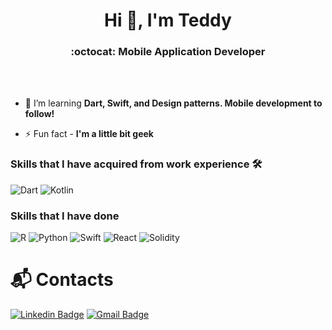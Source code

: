 
<h1 align="center">Hi 👋, I'm Teddy</h1>
<h3 align="center"> :octocat: Mobile Application Developer <br> </h3>



<!-- - 🔭 I’m currently working on - 
  * [Dusty Shoes Travel List](https://github.com/cmwilson21/dusty-shoes-client) - a travel bucketlist tracker.
  * [Hear All About It](https://github.com/cmwilson21/hear-all-about-it) - a news aggregator.
  * [Headlines Up](https://github.com/cmwilson21/headlines-up) - a game where you guess which headline was written by which news source. **Very early work in progress** -->

<!-- - ⌨️ Open Source Contributor. -->
<br></br>
- 🌱 I’m learning **Dart, Swift, and Design patterns. Mobile development to follow!**

- ⚡ Fun fact - **I'm a little bit geek**

### Skills that I have acquired from work experience 🛠
![Dart](https://img.shields.io/badge/Dart-0175C2.svg?&style=for-the-badge&logo=Dart&logoColor=white)
![Kotlin](https://img.shields.io/badge/Kotlin-7F52FF.svg?&style=for-the-badge&logo=Kotlin&logoColor=white)

### Skills that I have done 

![R](https://img.shields.io/badge/R-276DC3.svg?&style=for-the-badge&logo=R&logoColor=white)
![Python](https://img.shields.io/badge/Python-3776AB.svg?&style=for-the-badge&logo=Python&logoColor=white)
![Swift](https://img.shields.io/badge/Swift-F05138.svg?&style=for-the-badge&logo=Swift&logoColor=white)
![React](https://img.shields.io/badge/React-61DAFB.svg?&style=for-the-badge&logo=React&logoColor=white)
![Solidity](https://img.shields.io/badge/Solidity-363636.svg?&style=for-the-badge&logo=Solidity&logoColor=white)

# :mailbox_with_mail: Contacts
[![Linkedin Badge](https://img.shields.io/badge/-LinkedIn-blue?style=flat-square&logo=Linkedin&logoColor=white&link=https://www.linkedin.com/in/teddy-yeung-73291b1b1/)](https://www.linkedin.com/in/teddy-yeung-73291b1b1/)
[![Gmail Badge](https://img.shields.io/badge/Gmail-d14836?style=flat-square&logo=Gmail&logoColor=white&link=mailto:chgksl@ajou.ac.kr)](mailto:chgksl@ajou.ac.kr)
